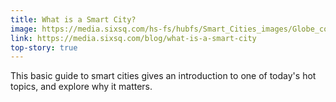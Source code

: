 ```yaml
---
title: What is a Smart City?
image: https://media.sixsq.com/hs-fs/hubfs/Smart_Cities_images/Globe_connected_cities.jpg?width=461&name=Globe_connected_cities.jpg
link: https://media.sixsq.com/blog/what-is-a-smart-city
top-story: true
---
```


This basic guide to smart cities gives an introduction to one of today's hot topics, and explore why it matters.
